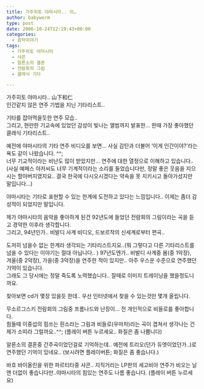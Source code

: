 ```yaml
---
title: 가주히토 야마시타.. 이…
author: babyworm
type: post
date: 2006-10-24T12:19:43+00:00
categories:
  - 음악이야기
tags:
  - 가주히토 야마시타
  - 샤콘
  - 알론소의 결혼
  - 전람회의 그림
  - 클래식 기타

---
```

가주히토 야마시타.. 山下和仁<br>
인간같지 않은 연주 기법을 지닌 기타리스트..<br>
  
기타를 잡아먹을듯한 연주 모습..<br>
그리고, 현란한 기교속에 있었던 감성이 빛나는 앨범까지 발표한… 한때 가장 좋아했던 클래식 기타리스트..<br>
  
예전에 야마시타의 기타 연주 비디오를 보면… 사실 감탄과 더불어 ‘이게 인간이야?’라는 욕도 같이 나왔습니다. ^^;<br>
너무 기교적이라는 비난도 많이 받았지만… 연주에 대한 열정으로 이해하고 있습니다..<br>
(사실 예페스 아저씨도 너무 기계적이라는 소리를 들었습니다만, 정말 좋은 웃음을 지으시는 할아버지였지요.. 결국 한국에 다시오시겠다는 약속을 못 지키시고 돌아가셨지만 말입니다…)<br>
  
야마시타는 기타로 표현할 수 있는 한계에 도전하고 있다는 느낌입니다.. 이제는 좀더 감성적이 되었지만 말입니다.<br>
  
제가 야마시타의 음악을 좋아하게 된건 92년도에 들었던 전람회의 그림이라는 곡을 듣고 경악한 이후라 생각합니다.<br>
그리고, 94년인가.. 비발디 사계 비디오, 드보르작의 신세계로부터 편곡..<br>
  
도저히 넘을수 없는 한계라 생각되는 기타리스트지요..(뭐 그렇다고 다른 기타리스트를 넘을 수 있다는 이야기는 절대 아닙니다.. ) 97년도엔가.. 비발디 사계중 봄(중 1악장), 겨울(중 2악장), 가을(중 3악장)을 연주한 적이 있지만.. 아주 우스운 수준으로 연주했던 기억이 있습니다.<br>
그래도 그 당시에는 정말 죽도록 노력했습니다.. 잘때로 이미지 트레이닝을 했을정도니까요.<br>
  
찾아보면 cd가 몇장 있을듯 한데.. 우선 인터넷에서 찾을 수 있는것만 몇개 올립니다.<br>
  
무소르그스키 전람회의 그림중 프롬나드와 난장이… 전 개인적으로 비들로를 좋아합니다.<br>
힘들때 이중섭의 힘쓰는 흰소라는 그림과 비들로(우마차)라는 곡이 겹쳐서 생각나는 건 제가 소띠라 그럴까요..^^; (플레이 버튼 누르세요.. 화질은 좀 나쁨니다)<br>
  
알론소의 결혼중 간주곡이었던걸로 기억하는데.. 예전에 트리오(던가 듀엣이었던가..)로 연주했던 기억이 있네요.. (보시려면 플레이버튼; 화질은 좀 좋습니다.)<br>
  
바흐 바이올린을 위한 파르티타중 샤콘.. 지직거리는 LP판의 세고비아 연주가 비오는 날엔 더없이 좋습니다만..야마시타의 힘있는 연주도 나름 좋습니다. (플레이 버튼 누르세요)

